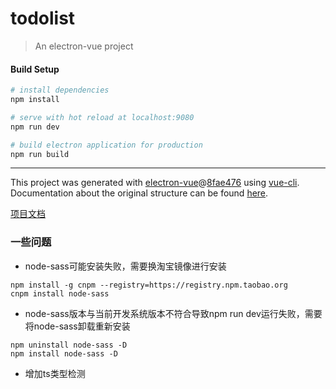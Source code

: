 # todolist

> An electron-vue project

#### Build Setup

``` bash
# install dependencies
npm install

# serve with hot reload at localhost:9080
npm run dev

# build electron application for production
npm run build

```
---

This project was generated with [electron-vue](https://github.com/SimulatedGREG/electron-vue)@[8fae476](https://github.com/SimulatedGREG/electron-vue/tree/8fae4763e9d225d3691b627e83b9e09b56f6c935) using [vue-cli](https://github.com/vuejs/vue-cli). Documentation about the original structure can be found [here](https://simulatedgreg.gitbooks.io/electron-vue/content/index.html).

[项目文档](https://simulatedgreg.gitbooks.io/electron-vue/content/cn/)


### 一些问题
* node-sass可能安装失败，需要换淘宝镜像进行安装
```
npm install -g cnpm --registry=https://registry.npm.taobao.org
cnpm install node-sass
```
* node-sass版本与当前开发系统版本不符合导致npm run dev运行失败，需要将node-sass卸载重新安装
```$xslt
npm uninstall node-sass -D
npm install node-sass -D
```

* 增加ts类型检测

